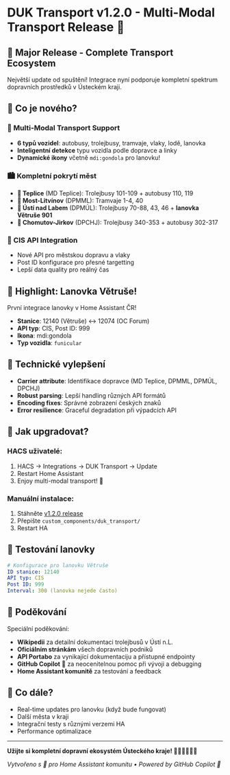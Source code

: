 # DUK Transport v1.2.0 - Multi-Modal Transport Release 🚀

## 🌟 Major Release - Complete Transport Ecosystem

Největší update od spuštění! Integrace nyní podporuje kompletní spektrum dopravních prostředků v Ústeckém kraji.

## 🚌 Co je nového?

### 🎯 Multi-Modal Transport Support
- **6 typů vozidel**: autobusy, trolejbusy, tramvaje, vlaky, lodě, lanovka
- **Inteligentní detekce** typu vozidla podle dopravce a linky
- **Dynamické ikony** včetně `mdi:gondola` pro lanovku!

### 🏙️ Kompletní pokrytí měst
- **🚎 Teplice** (MD Teplice): Trolejbusy 101-109 + autobusy 110, 119  
- **🚋 Most-Litvínov** (DPMML): Tramvaje 1-4, 40
- **🚠 Ústí nad Labem** (DPMÚL): Trolejbusy 70-88, 43, 46 + **lanovka Větruše 901**
- **🚎 Chomutov-Jirkov** (DPCHJ): Trolejbusy 340-353 + autobusy 302-317

### 🔧 CIS API Integration
- Nové API pro městskou dopravu a vlaky
- Post ID konfigurace pro přesné targetting
- Lepší data quality pro reálný čas

## 🚠 Highlight: Lanovka Větruše!

První integrace lanovky v Home Assistant ČR! 
- **Stanice**: 12140 (Větruše) ↔ 12074 (OC Forum)
- **API typ**: CIS, Post ID: 999
- **Ikona**: mdi:gondola
- **Typ vozidla**: `funicular`

## 🎨 Technické vylepšení

- **Carrier attribute**: Identifikace dopravce (MD Teplice, DPMML, DPMÚL, DPCHJ)
- **Robust parsing**: Lepší handling různých API formátů
- **Encoding fixes**: Správné zobrazení českých znaků
- **Error resilience**: Graceful degradation při výpadcích API

## 📱 Jak upgradovat?

### HACS uživatelé:
1. HACS → Integrations → DUK Transport → Update
2. Restart Home Assistant
3. Enjoy multi-modal transport! 🎉

### Manuální instalace:
1. Stáhněte [v1.2.0 release](https://github.com/Peta01/ha-duk-transport/releases/tag/v1.2.0)
2. Přepište `custom_components/duk_transport/`
3. Restart HA

## 🧪 Testování lanovky

```yaml
# Konfigurace pro lanovku Větruše
ID stanice: 12140
API typ: CIS  
Post ID: 999
Interval: 300 (lanovka nejede často)
```

## 🤝 Poděkování

Speciální poděkování:
- **Wikipedii** za detailní dokumentaci trolejbusů v Ústí n.L.
- **Oficiálním stránkám** všech dopravních podniků
- **API Portabo** za vynikající dokumentaciju a přístupné endpointy
- **GitHub Copilot** 🤖 za neocenitelnou pomoc při vývoji a debugging
- **Home Assistant komunitě** za testování a feedback

## 🔮 Co dále?

- Real-time updates pro lanovku (když bude fungovat)
- Další města v kraji
- Integrační testy s různými verzemi HA
- Performance optimalizace

---

**Užijte si kompletní dopravní ekosystém Ústeckého kraje! 🚌🚎🚋🚆🚢🚠**

*Vytvořeno s 💚 pro Home Assistant komunitu • Powered by GitHub Copilot 🤖*